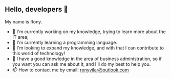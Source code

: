 ## Hello, developers 👋

My name is Rony.

- 🔭 I'm currently working on my knowledge, trying to learn more about the IT area;
- 🌱 I'm currently learning a programming language.
- 👯 I'm looking to expand my knowledge, and with that I can contribute to this world of technology!
- 💬 I have a good knowledge in the area of ​​business administration, so if you want you can ask me about it, and I'll do my best to help you.
- 📫 How to contact me by email: ronyvilar@outlook.com

